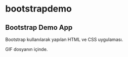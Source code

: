 # bootstrapdemo
<h2>Bootstrap Demo App</h2>
 <p>Bootstrap kullanılarak yapılan HTML ve CSS uygulaması.</p>
 GIF dosyanın içinde.
